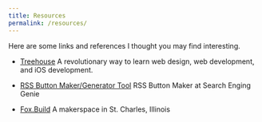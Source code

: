 ```yaml
---
title: Resources
permalink: /resources/
---
```


Here are some links and references I thought you may find interesting.

* [Treehouse](http://teamtreehouse.com) A revolutionary way to learn web design, web development, and iOS development.

*	<a href="https://www.searchenginegenie.com/rss-button-maker-tool.php">RSS Button Maker/Generator Tool</a> RSS Button Maker at Search Enging Genie

* [Fox.Build](http://fox.build) A makerspace in St. Charles, Illinois